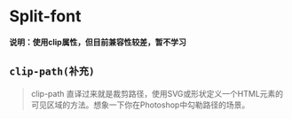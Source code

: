 # Split-font

**说明：使用clip属性，但目前兼容性较差，暂不学习**

## `clip-path(补充)`

> clip-path 直译过来就是裁剪路径，使用SVG或形状定义一个HTML元素的可见区域的方法。想象一下你在Photoshop中勾勒路径的场景。



